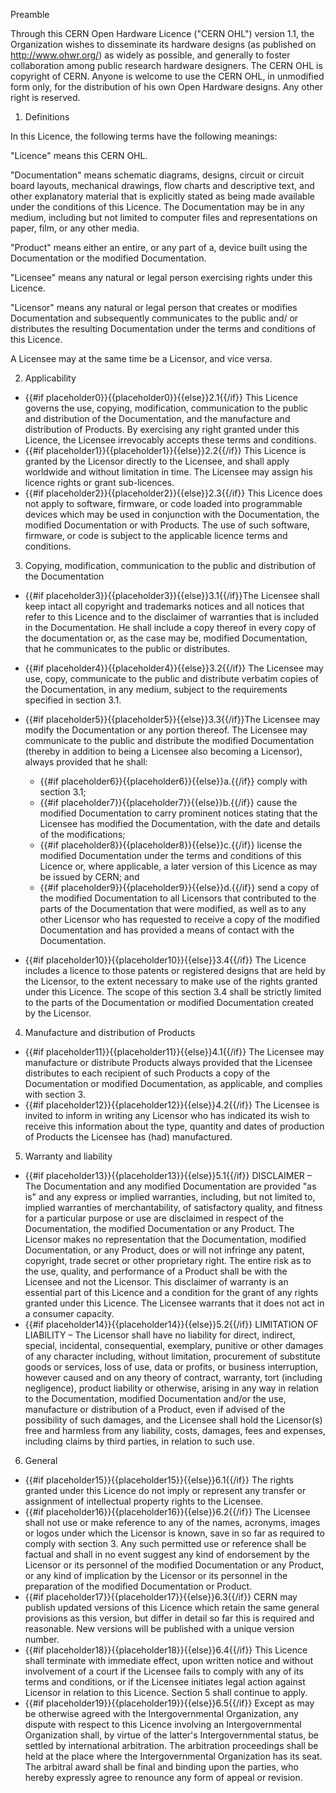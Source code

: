 Preamble

Through this CERN Open Hardware Licence (&quot;CERN OHL&quot;) version 1.1, the Organization wishes to disseminate its hardware designs (as published on http://www.ohwr.org/) as widely as possible, and generally to foster collaboration among public research hardware designers. The CERN OHL is copyright of CERN. Anyone is welcome to use the CERN OHL, in unmodified form only, for the distribution of his own Open Hardware designs. Any other right is reserved.

1. Definitions

In this Licence, the following terms have the following meanings:

&quot;Licence&quot; means this CERN OHL.

&quot;Documentation&quot; means schematic diagrams, designs, circuit or circuit board layouts, mechanical drawings, flow charts and descriptive text, and other explanatory material that is explicitly stated as being made available under the conditions of this Licence. The Documentation may be in any medium, including but not limited to computer files and representations on paper, film, or any other media.

&quot;Product&quot; means either an entire, or any part of a, device built using the Documentation or the modified Documentation.

&quot;Licensee&quot; means any natural or legal person exercising rights under this Licence.

&quot;Licensor&quot; means any natural or legal person that creates or modifies Documentation and subsequently communicates to the public and/ or distributes the resulting Documentation under the terms and conditions of this Licence.

A Licensee may at the same time be a Licensor, and vice versa.

2. Applicability

* {{#if placeholder0}}{{placeholder0}}{{else}}2.1{{/if}} This Licence governs the use, copying, modification, communication to the public and distribution of the Documentation, and the manufacture and distribution of Products. By exercising any right granted under this Licence, the Licensee irrevocably accepts these terms and conditions.
* {{#if placeholder1}}{{placeholder1}}{{else}}2.2{{/if}} This Licence is granted by the Licensor directly to the Licensee, and shall apply worldwide and without limitation in time. The Licensee may assign his licence rights or grant sub-licences.
* {{#if placeholder2}}{{placeholder2}}{{else}}2.3{{/if}} This Licence does not apply to software, firmware, or code loaded into programmable devices which may be used in conjunction with the Documentation, the modified Documentation or with Products. The use of such software, firmware, or code is subject to the applicable licence terms and conditions.

3. Copying, modification, communication to the public and distribution of the Documentation

* {{#if placeholder3}}{{placeholder3}}{{else}}3.1{{/if}}The Licensee shall keep intact all copyright and trademarks notices and all notices that refer to this Licence and to the disclaimer of warranties that is included in the Documentation. He shall include a copy thereof in every copy of the documentation or, as the case may be, modified Documentation, that he communicates to the public or distributes.
* {{#if placeholder4}}{{placeholder4}}{{else}}3.2{{/if}} The Licensee may use, copy, communicate to the public and distribute verbatim copies of the Documentation, in any medium, subject to the requirements specified in section 3.1.
* {{#if placeholder5}}{{placeholder5}}{{else}}3.3{{/if}}The Licensee may modify the Documentation or any portion thereof. The Licensee may communicate to the public and distribute the modified Documentation (thereby in addition to being a Licensee also becoming a Licensor), always provided that he shall:
  * {{#if placeholder6}}{{placeholder6}}{{else}}a.{{/if}} comply with section 3.1;
  * {{#if placeholder7}}{{placeholder7}}{{else}}b.{{/if}} cause the modified Documentation to carry prominent notices stating that the Licensee has modified the Documentation, with the date and details of the modifications;
  * {{#if placeholder8}}{{placeholder8}}{{else}}c.{{/if}} license the modified Documentation under the terms and conditions of this Licence or, where applicable, a later version of this Licence as may be issued by CERN; and
  * {{#if placeholder9}}{{placeholder9}}{{else}}d.{{/if}} send a copy of the modified Documentation to all Licensors that contributed to the parts of the Documentation that were modified, as well as to any other Licensor who has requested to receive a copy of the modified Documentation and has provided a means of contact with the Documentation.

* {{#if placeholder10}}{{placeholder10}}{{else}}3.4{{/if}} The Licence includes a licence to those patents or registered designs that are held by the Licensor, to the extent necessary to make use of the rights granted under this Licence. The scope of this section 3.4 shall be strictly limited to the parts of the Documentation or modified Documentation created by the Licensor.

4. Manufacture and distribution of Products

* {{#if placeholder11}}{{placeholder11}}{{else}}4.1{{/if}} The Licensee may manufacture or distribute Products always provided that the Licensee distributes to each recipient of such Products a copy of the Documentation or modified Documentation, as applicable, and complies with section 3.
* {{#if placeholder12}}{{placeholder12}}{{else}}4.2{{/if}} The Licensee is invited to inform in writing any Licensor who has indicated its wish to receive this information about the type, quantity and dates of production of Products the Licensee has (had) manufactured.

5. Warranty and liability

* {{#if placeholder13}}{{placeholder13}}{{else}}5.1{{/if}} DISCLAIMER – The Documentation and any modified Documentation are provided &quot;as is&quot; and any express or implied warranties, including, but not limited to, implied warranties of merchantability, of satisfactory quality, and fitness for a particular purpose or use are disclaimed in respect of the Documentation, the modified Documentation or any Product. The Licensor makes no representation that the Documentation, modified Documentation, or any Product, does or will not infringe any patent, copyright, trade secret or other proprietary right. The entire risk as to the use, quality, and performance of a Product shall be with the Licensee and not the Licensor. This disclaimer of warranty is an essential part of this Licence and a condition for the grant of any rights granted under this Licence. The Licensee warrants that it does not act in a consumer capacity.
* {{#if placeholder14}}{{placeholder14}}{{else}}5.2{{/if}} LIMITATION OF LIABILITY – The Licensor shall have no liability for direct, indirect, special, incidental, consequential, exemplary, punitive or other damages of any character including, without limitation, procurement of substitute goods or services, loss of use, data or profits, or business interruption, however caused and on any
  theory of contract, warranty, tort (including negligence), product liability or otherwise, arising in any way in relation to the Documentation, modified Documentation and/or the use, manufacture or distribution of a Product, even if advised of the possibility of such damages, and the Licensee shall hold the Licensor(s) free and harmless from any liability, costs, damages, fees and expenses, including claims by third parties, in relation to such use.

6. General

* {{#if placeholder15}}{{placeholder15}}{{else}}6.1{{/if}} The rights granted under this Licence do not imply or represent any transfer or assignment of intellectual property rights to the Licensee.
* {{#if placeholder16}}{{placeholder16}}{{else}}6.2{{/if}} The Licensee shall not use or make reference to any of the names, acronyms, images or logos under which the Licensor is known, save in so far as required to comply with section 3. Any such permitted use or reference shall be factual and shall in no event suggest any kind of endorsement by the Licensor or its personnel of the modified Documentation or any Product, or any kind of implication by the Licensor or its personnel in the preparation of the modified Documentation or Product.
* {{#if placeholder17}}{{placeholder17}}{{else}}6.3{{/if}} CERN may publish updated versions of this Licence which retain the same general provisions as this version, but differ in detail so far this is required and reasonable. New versions will be published with a unique version number.
* {{#if placeholder18}}{{placeholder18}}{{else}}6.4{{/if}} This Licence shall terminate with immediate effect, upon written notice and without involvement of a court if the Licensee fails to comply with any of its terms and conditions, or if the Licensee initiates legal action against Licensor in relation to this Licence. Section 5 shall continue to apply.
* {{#if placeholder19}}{{placeholder19}}{{else}}6.5{{/if}} Except as may be otherwise agreed with the Intergovernmental Organization, any dispute with respect to this Licence involving an Intergovernmental Organization shall, by virtue of the latter's Intergovernmental status, be settled by international arbitration. The arbitration proceedings shall be held at the place where the Intergovernmental Organization has its seat. The arbitral award shall be final and binding upon the parties, who hereby expressly agree to renounce any form of appeal or revision.